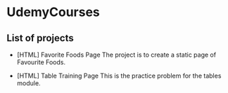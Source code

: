 # UdemyCourses

## List of projects

- [HTML] Favorite Foods Page
The project is to create a static page of Favourite Foods.

- [HTML] Table Training Page
This is the practice problem for the tables module.
